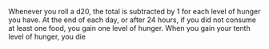 
Whenever you roll a d20, the total is subtracted by 1 for each level of hunger you have. At the end of each day, or after 24 hours, if you did not consume at least one food, you gain one level of hunger. When you gain your tenth level of hunger, you die